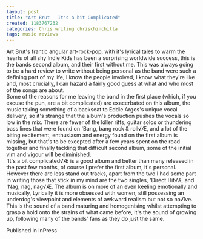 ```yaml
---
layout: post
title: "Art Brut - It's a bit Complicated"
created: 1183767232
categories: Chris writing chrischinchilla
tags: music reviews
---
```


Art Brut's frantic angular art-rock-pop, with it's lyrical tales to warm the hearts of all shy Indie Kids has been a surprising worldwide success, this is the bands second album, and their first without me. This was always going to be a hard review to write without being personal as the band were such a defining part of my life, I know the people involved, I know what they're like and, most crucially, I can hazard a fairly good guess at what and who most of the songs are about.<br>Some of the reasons for me leaving the band in the first place (which, if you excuse the pun, are a bit complicated) are exacerbated on this album, the music taking something of a backseat to Eddie Argos's unique vocal delivery, so it's strange that the album's production pushes the vocals so low in the mix. There are fewer of the killer riffs, guitar solos or thundering bass lines that were found on 'Bang, bang rock & roll√Æ, and a lot of the biting excitement, enthusiasm and energy found on the first album is missing, but that's to be excepted after a few years spent on the road together and finally tackling that difficult second album, some of the initial vim and vigour will be diminished.<br>'It's a bit complicated√Æ is a good album and better than many released in the past few months, of course I prefer the first album, it's personal. However there are less stand out tracks, apart from the two I had some part in writing those that stick in my mind are the two singles, 'Direct Hit√Æ and 'Nag, nag, nag√Æ. The album is on more of an even keeling emotionally and musically, Lyrically it is more obsessed with women, still possessing an underdog's viewpoint and elements of awkward realism but not so na√îve. This is the sound of a band maturing and homogenising whilst attempting to grasp a hold onto the strains of what came before, it's the sound of growing up, following many of the bands' fans as they do just the same.

Published in InPress
